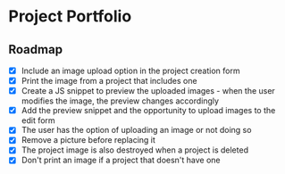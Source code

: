 # Project Portfolio

## Roadmap

- [x] Include an image upload option in the project creation form
- [x] Print the image from a project that includes one
- [x] Create a JS snippet to preview the uploaded images - when the user modifies the image, the preview changes accordingly
- [x] Add the preview snippet and the opportunity to upload images to the edit form
- [x] The user has the option of uploading an image or not doing so
- [x] Remove a picture before replacing it
- [x] The project image is also destroyed when a project is deleted
- [x] Don't print an image if a project that doesn't have one